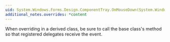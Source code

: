 ```yaml
---
uid: System.Windows.Forms.Design.ComponentTray.OnMouseDown(System.Windows.Forms.MouseEventArgs)
additional_notes.overrides: *content
---
```


<p>When overriding <xref href="System.Windows.Forms.Design.ComponentTray.OnMouseDown(System.Windows.Forms.MouseEventArgs)"></xref> in a derived class, be sure to call the base class's <xref href="System.Windows.Forms.Design.ComponentTray.OnMouseDown(System.Windows.Forms.MouseEventArgs)"></xref> method so that registered delegates receive the event.</p>


